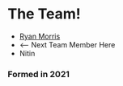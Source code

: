 # The Team!

* [Ryan Morris](./ryan-morris.md)
* <-- Next Team Member Here
* Nitin 
### Formed in 2021
